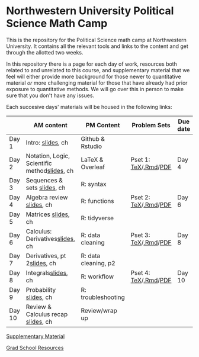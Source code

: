 # Northwestern University Political Science Math Camp
This is the repository for the Political Science math camp at Northwestern University. It contains all the relevant tools and links to the content and get through the allotted two weeks.

In this repository there is a page for each day of work, resources both related to and unrelated to this course, and supplementary material that we feel will either provide more background for those newer to quantitative material *or* more challenging material for those that have already had prior exposure to quantitative methods. We will go over this in person to make sure that you don't have any issues. 

Each succesive days' materials will be housed in the following links: 


| | AM content            | PM Content        |  Problem Sets | Due date      | Answer Keys
|---| -------------         | -------------     | ------------- | ------------- |------------- |
Day 1 | Intro: [slides](slides/day1-intro.pdf), ch | Github & Rstudio  | | |
Day 2 | Notation, Logic, Scientific method[slides](slides/day2-am.pdf), ch  | LaTeX & Overleaf  | Pset 1: [TeX](updated-pset-1.tex)/[.Rmd](updated-pset-1-RMD.Rmd)/[PDF](updated-pset-1.pdf)|Day 4|
Day 3 | Sequences & sets [slides](slides/day3-am.pdf), ch  | R: syntax         | ||
Day 4 | Algebra review [slides](slides/day4-am.pdf), ch  | R: functions      | Pset 2: [TeX](updated-pset-2.tex)/[.Rmd](updated-pset-2-RMD.Rmd)/[PDF](updated-pset-2.pdf)|Day 6| 
Day 5 | Matrices [slides](slides/day5-am.pdf), ch  | R: tidyverse      | | |
Day 6 | Calculus: Derivatives[slides](slides/day6-am.pdf), ch  | R: data cleaning  | Pset 3: [TeX](updated-pset-3.tex)/[.Rmd](updated-pset-3-RMD.Rmd)/[PDF](updated-pset-3.pdf)| Day 8|
Day 7 | Derivatives, pt 2[slides](slides/day7-am.pdf), ch  | R: data cleaning, p2 || 
Day 8 | Integrals[slides](slides/day8-am.pdf), ch  | R: workflow       | Pset 4: [TeX](updated-pset-4.tex)/[.Rmd](updated-pset-4-RMD.Rmd)/[PDF](updated-pset-4.pdf)| Day 10
Day 9 | Probability [slides](slides/day9-am.pdf), ch  | R: troubleshooting | |
Day 10| Review & Calculus recap [slides](slides/day10-am.pdf), ch | Review/wrap up |||

[Supplementary Material](supplementary_material/README.md)

[Grad School Resources](resources/README.md)
